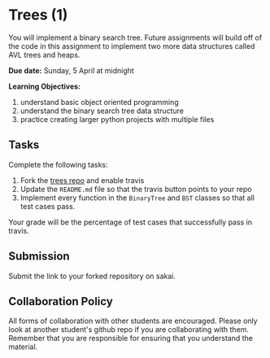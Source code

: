 # Trees (1)

You will implement a binary search tree.
Future assignments will build off of the code in this assignment to implement two more data structures called AVL trees and heaps.

**Due date:**
Sunday, 5 April at midnight

**Learning Objectives:**

1. understand basic object oriented programming
1. understand the binary search tree data structure
1. practice creating larger python projects with multiple files

## Tasks

Complete the following tasks:

1. Fork the [trees repo](https://github.com/mikeizbicki/trees) and enable travis
1. Update the `README.md` file so that the travis button points to your repo
1. Implement every function in the `BinaryTree` and `BST` classes so that all test cases pass.

Your grade will be the percentage of test cases that successfully pass in travis.

## Submission

Submit the link to your forked repository on sakai.

## Collaboration Policy

All forms of collaboration with other students are encouraged.
Please only look at another student's github repo if you are collaborating with them.
Remember that you are responsible for ensuring that you understand the material.
